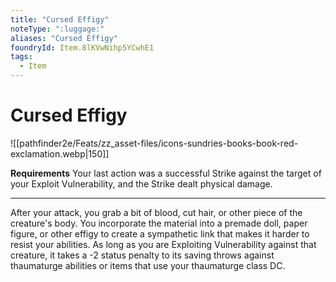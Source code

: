 ```yaml
---
title: "Cursed Effigy"
noteType: ":luggage:"
aliases: "Cursed Effigy"
foundryId: Item.8lKVwNihp5YCwhE1
tags:
  - Item
---
```


# Cursed Effigy
![[pathfinder2e/Feats/zz_asset-files/icons-sundries-books-book-red-exclamation.webp|150]]

**Requirements** Your last action was a successful Strike against the target of your Exploit Vulnerability, and the Strike dealt physical damage.

* * *

After your attack, you grab a bit of blood, cut hair, or other piece of the creature's body. You incorporate the material into a premade doll, paper figure, or other effigy to create a sympathetic link that makes it harder to resist your abilities. As long as you are Exploiting Vulnerability against that creature, it takes a -2 status penalty to its saving throws against thaumaturge abilities or items that use your thaumaturge class DC.
